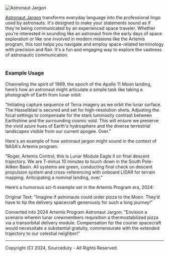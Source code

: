 ![Astronaut Jargon](https://github.com/sourceduty/Astronaut_Jargon/assets/123030236/add1cc96-8372-4706-ad03-f2b30f4ad551)

[Astronaut Jargon](https://chat.openai.com/g/g-ZU9RDeWWx-astronaut-jargon) transforms everyday language into the professional lingo used by astronauts. It's designed to make your statements sound as if they're being communicated by an experienced space traveler. Whether you're interested in sounding like an astronaut from the early days of space exploration or like one involved in modern missions like the Artemis program, this tool helps you navigate and employ space-related terminology with precision and flair. It's a fun and engaging way to explore the vastness of astronautic communication.

#
### Example Usage

Channeling the spirit of 1969, the epoch of the Apollo 11 Moon landing, here’s how an astronaut might articulate a simple task like taking a photograph of Earth from lunar orbit:

"Initiating capture sequence of Terra imagery as we orbit the lunar surface. The Hasselblad is secured and set for high-resolution shots. Adjusting the focal settings to compensate for the stark luminosity contrast between Earthshine and the surrounding cosmic void. This will ensure we preserve the vivid azure hues of Earth's hydrosphere and the diverse terrestrial landscapes visible from our current apogee. Over."

Here's an example of how astronaut jargon might sound in the context of NASA's Artemis program:

"Roger, Artemis Control, this is Lunar Module Eagle II on final descent trajectory. We are T-minus 10 minutes to touch down in the South Pole-Aitken Basin. All systems are green, conducting final check on descent propulsion system and cross-referencing with onboard LIDAR for terrain mapping. Anticipating a nominal landing, over."

Here’s a humorous sci-fi example set in the Artemis Program era, 2024:

Original Text:
"Imagine if astronauts could order pizza to the Moon. They’d have to tip the delivery spacecraft generously for such a long journey!"

Converted into 2024 Artemis Program Astronaut Jargon:
"Envision a scenario wherein lunar crewmembers requisition a thermostabilized pizza via a transorbital delivery module. Compensation for the courier spacecraft would necessitate a substantial gratuity, commensurate with the extended trajectory to our celestial neighbor!"

***
Copyright (C) 2024, Sourceduty - All Rights Reserved.
